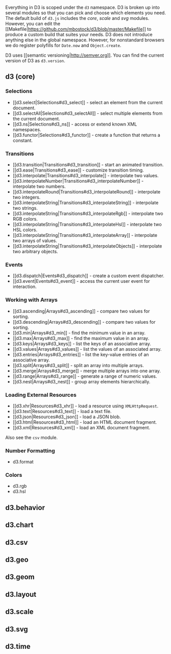 Everything in D3 is scoped under the `d3` namespace. D3 is broken up into several modules so that you can pick and choose which elements you need. The default build of `d3.js` includes the *core*, *scale* and *svg* modules. However, you can edit the [[Makefile|https://github.com/mbostock/d3/blob/master/Makefile]] to produce a custom build that suites your needs. D3 does not introduce anything else in the global namespace. However, for nonstandard browsers we do register polyfills for `Date.now` and `Object.create`.

D3 uses [[semantic versioning|http://semver.org]]. You can find the current version of D3 as `d3.version`.

## d3 (core)

### Selections

* [[d3.select|Selections#d3_select]] - select an element from the current document.
* [[d3.selectAll|Selections#d3_selectAll]] - select multiple elements from the current document.
* [[d3.ns|Selections#d3_ns]] - access or extend known XML namespaces.
* [[d3.functor|Selections#d3_functor]] - create a function that returns a constant.

### Transitions

* [[d3.transition|Transitions#d3_transition]] - start an animated transition.
* [[d3.ease|Transitions#d3_ease]] - customize transition timing.
* [[d3.interpolate|Transitions#d3_interpolate]] - interpolate two values.
* [[d3.interpolateNumber|Transitions#d3_interpolateNumber]] - interpolate two numbers.
* [[d3.interpolateRound|Transitions#d3_interpolateRound]] - interpolate two integers.
* [[d3.interpolateString|Transitions#d3_interpolateString]] - interpolate two strings.
* [[d3.interpolateString|Transitions#d3_interpolateRgb]] - interpolate two RGB colors.
* [[d3.interpolateString|Transitions#d3_interpolateHsl]] - interpolate two HSL colors.
* [[d3.interpolateString|Transitions#d3_interpolateArray]] - interpolate two arrays of values.
* [[d3.interpolateString|Transitions#d3_interpolateObjects]] - interpolate two arbitrary objects.

### Events

* [[d3.dispatch|Events#d3_dispatch]] - create a custom event dispatcher.
* [[d3.event|Events#d3_event]] - access the current user event for interaction.

### Working with Arrays

* [[d3.ascending|Arrays#d3_ascending]] - compare two values for sorting.
* [[d3.descending|Arrays#d3_descending]] - compare two values for sorting.
* [[d3.min|Arrays#d3_min]] - find the minimum value in an array.
* [[d3.max|Arrays#d3_max]] - find the maximum value in an array.
* [[d3.keys|Arrays#d3_keys]] - list the keys of an associative array.
* [[d3.values|Arrays#d3_values]] - list the values of an associated array.
* [[d3.entries|Arrays#d3_entries]] - list the key-value entries of an associative array.
* [[d3.split|Arrays#d3_split]] - split an array into multiple arrays.
* [[d3.merge|Arrays#d3_merge]] - merge multiple arrays into one array.
* [[d3.range|Arrays#d3_range]] - generate a range of numeric values.
* [[d3.nest|Arrays#d3_nest]] - group array elements hierarchically.

### Loading External Resources

* [[d3.xhr|Resources#d3_xhr]] - load a resource using `XMLHttpRequest`.
* [[d3.text|Resources#d3_text]] - load a text file.
* [[d3.json|Resources#d3_json]] - load a JSON blob.
* [[d3.html|Resources#d3_html]] - load an HTML document fragment.
* [[d3.xml|Resources#d3_xml]] - load an XML document fragment.

Also see the `csv` module.

### Number Formatting

* d3.format

### Colors

* d3.rgb
* d3.hsl

## d3.behavior

## d3.chart

## d3.csv

## d3.geo

## d3.geom

## d3.layout

## d3.scale

## d3.svg

## d3.time

